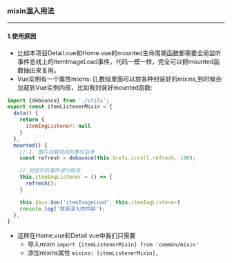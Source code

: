 ### mixin混入用法
---
#### 1.使用原因
- 比如本项目Detail.vue和Home.vue的mounted生命周期函数都需要全局监听事件总线上的itemImageLoad事件，代码一模一样，完全可以把mounted函数抽出来复用。
- Vue实例有一个属性mixins: [],数组里面可以放各种封装好的mixins,到时候会加载到Vue实例内部，比如我封装好mounted函数:
```js
import {debounce} from './utils';
export const itemListenerMixin = {
  data() {
    return {
      itemImgListener: null
    }
  },
  mounted() {
    // 1. 图片加载完成的事件监听
    const refresh = debounce(this.$refs.scroll.refresh, 100);

    // 对监听的事件进行保存 
    this.itemImgListener = () => {
      refresh();
    }

    this.$bus.$on('itemImageLoad', this.itemImgListener)
    console.log('我是混入的内容');
  },
}
```
- 这样在Home.vue和Detail.vue中我们只需要
  - 导入mixin
   ```import {itemListenerMixin} from 'common/mixin'```
  - 添加mixins属性
   ```mixins: [itemListenerMixin],```